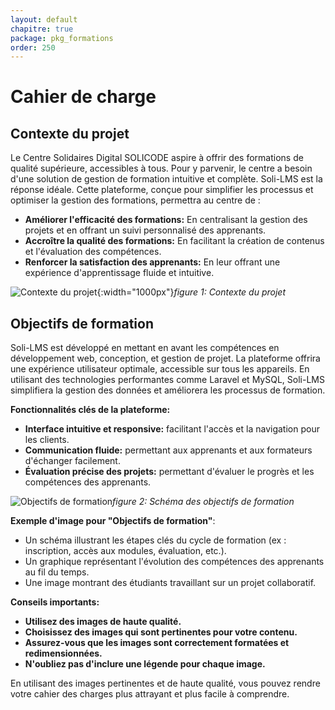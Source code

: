 ```yaml
---
layout: default
chapitre: true
package: pkg_formations
order: 250
---
```


# Cahier de charge  
## Contexte du projet

Le Centre Solidaires Digital SOLICODE aspire à offrir des formations de qualité supérieure, accessibles à tous. Pour y parvenir, le centre a besoin d'une solution de gestion de formation intuitive et complète. Soli-LMS est la réponse idéale. Cette plateforme, conçue pour simplifier les processus et optimiser la gestion des formations, permettra au centre de :

* **Améliorer l'efficacité des formations:** En centralisant la gestion des projets et en offrant un suivi personnalisé des apprenants.
* **Accroître la qualité des formations:** En facilitant la création de contenus et l'évaluation des compétences.
* **Renforcer la satisfaction des apprenants:** En leur offrant une expérience d'apprentissage fluide et intuitive.



![Contexte du projet](/soli-lms/pkg_formations/Besoin/images/Soli-LMS.png){:width="1000px"}*figure 1: Contexte du projet*


## Objectifs de formation 

 Soli-LMS est développé en mettant en avant les compétences en développement web, conception, et gestion de projet. La plateforme offrira une expérience utilisateur optimale, accessible sur tous les appareils. En utilisant des technologies performantes comme Laravel et MySQL, Soli-LMS simplifiera la gestion des données et améliorera les processus de formation.

**Fonctionnalités clés de la plateforme:**

* **Interface intuitive et responsive:** facilitant l'accès et la navigation pour les clients.
* **Communication fluide:** permettant aux apprenants et aux formateurs d'échanger facilement.
* **Évaluation précise des projets:** permettant d'évaluer le progrès et les compétences des apprenants. 

![Objectifs de formation](/soli-lms/pkg_formations/Besoin/images/shema.png)*figure 2: Schéma des objectifs de formation*

**Exemple d'image pour "Objectifs de formation"**: 

* Un schéma illustrant les étapes clés du cycle de formation (ex : inscription, accès aux modules, évaluation, etc.).
* Un graphique représentant l'évolution des compétences des apprenants au fil du temps.
* Une image montrant des étudiants travaillant sur un projet collaboratif.

**Conseils importants:**

* **Utilisez des images de haute qualité.**
* **Choisissez des images qui sont pertinentes pour votre contenu.**
* **Assurez-vous que les images sont correctement formatées et redimensionnées.**
* **N'oubliez pas d'inclure une légende pour chaque image.**

En utilisant des images pertinentes et de haute qualité, vous pouvez rendre votre cahier des charges plus attrayant et plus facile à comprendre.









